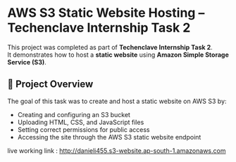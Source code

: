 # AWS S3 Static Website Hosting – Techenclave Internship Task 2

This project was completed as part of **Techenclave Internship Task 2**.  
It demonstrates how to host a **static website** using **Amazon Simple Storage Service (S3)**.

## 🚀 Project Overview
The goal of this task was to create and host a static website on AWS S3 by:
- Creating and configuring an S3 bucket
- Uploading HTML, CSS, and JavaScript files
- Setting correct permissions for public access
- Accessing the site through the AWS S3 static website endpoint

live working link : http://danieli455.s3-website.ap-south-1.amazonaws.com
